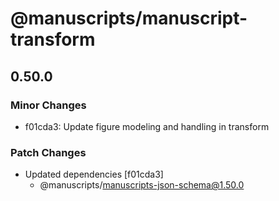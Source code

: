 # @manuscripts/manuscript-transform

## 0.50.0

### Minor Changes

- f01cda3: Update figure modeling and handling in transform

### Patch Changes

- Updated dependencies [f01cda3]
  - @manuscripts/manuscripts-json-schema@1.50.0

